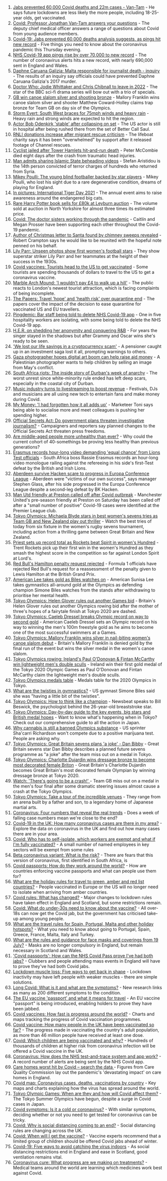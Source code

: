 1. [Jabs prevented 60,000 Covid deaths and 22m cases - Van-Tam](https://www.bbc.co.uk/news/newsbeat-58014546) - He says future lockdowns are less likely the more people, including 18-25-year olds, get vaccinated.
2. [Covid: Professor Jonathan Van-Tam answers your questions](https://www.bbc.co.uk/news/uk-58020100) - The deputy chief medical officer answers a range of questions about Covid from young audience members.
3. [Covid-19: Jabs prevented 60,000 deaths analysis suggests, as pings hit new record](https://www.bbc.co.uk/news/uk-58016293) - Five things you need to know about the coronavirus pandemic this Thursday evening.
4. [NHS Covid-19 app pings rise by over 70,000 to new record](https://www.bbc.co.uk/news/technology-57970603) - The number of coronavirus alerts hits a new record, with nearly 690,000 sent in England and Wales.
5. [Daphne Caruana Galizia: Malta responsible for journalist death - inquiry](https://www.bbc.co.uk/news/world-europe-58012903) - The results of an inquiry say officials could have prevented Daphne Caruana Galizia's 2017 murder.
6. [Doctor Who: Jodie Whittaker and Chris Chibnall to leave in 2022](https://www.bbc.co.uk/news/entertainment-arts-57940451) - The star of the BBC sci-fi drama series will bow out with a trio of specials.
7. [GB win canoe slalom silver and shooting bronze](https://www.bbc.co.uk/sport/olympics/58009952) - Mallory Franklin wins canoe slalom silver and shooter Matthew Coward-Holley claims trap bronze for Team GB on day six of the Olympics.
8. [Storm Evert: South West braces for 75mph winds and heavy rain](https://www.bbc.co.uk/news/uk-england-cornwall-58010633) - Heavy rain and strong winds are expected to hit the region.
9. [Actor Bob Odenkirk 'stable' after collapsing on set](https://www.bbc.co.uk/news/entertainment-arts-58009727) - The US actor is still in hospital after being rushed there from the set of Better Call Saul.
10. [RNLI donations increase after migrant rescue criticism](https://www.bbc.co.uk/news/uk-politics-58009646) - The lifeboat charity says it has been "overwhelmed" by support after it released footage of Channel rescues.
11. [Cyclist jailed after Tower Hamlets hit-and-run death](https://www.bbc.co.uk/news/uk-england-london-58009784) - Peter McCombie died eight days after the crash from traumatic head injuries.
12. [Man admits sharing Islamic State beheading videos](https://www.bbc.co.uk/news/uk-58012430) - Stefan Aristidou is the 14th person convicted of terror charges of hundreds who returned from Syria.
13. [Mikey Poulli: The young blind footballer backed by star players](https://www.bbc.co.uk/news/uk-england-london-57987451) - Mikey Poulli, who lost his sight due to a rare degenerative condition, dreams of playing for England.
14. [In pictures: International Tiger Day 2021](https://www.bbc.co.uk/news/in-pictures-58012200) - The annual event aims to raise awareness around the endangered big cats.
15. [Rare Harry Potter book sells for £80k at Leyburn auction](https://www.bbc.co.uk/news/uk-england-york-north-yorkshire-58003050) - The volume sold at auction in North Yorkshire for almost three times its estimated price.
16. [Covid: The doctor sisters working through the pandemic](https://www.bbc.co.uk/news/uk-england-devon-58011779) - Caitlín and Megan Prosser have been supporting each other throughout the Covid-19 pandemic.
17. [Author of Christmas letter to Santa found by chimney sweeps revealed](https://www.bbc.co.uk/news/uk-england-nottinghamshire-58006173) - Robert Crampton says he would like to be reunited with the hopeful note penned on his behalf.
18. [Lily Parr: Unseen photos show first women's football stars](https://www.bbc.co.uk/news/uk-england-manchester-57998587) - They show superstar striker Lily Parr and her teammates at the height of their success in the 1930s.
19. [Covid vaccines: Tourists head to the US to get vaccinated](https://www.bbc.co.uk/news/world-us-canada-58004253) - Some tourists are spending thousands of dollars to travel to the US to get a coronavirus vaccine.
20. [Marble Arch Mound: 'I wouldn't pay £4 to walk up a hill'](https://www.bbc.co.uk/news/uk-england-london-58001770) - The public reacts to London's newest tourist attraction, which is facing complaints of being incomplete.
21. [The Papers: Travel 'hope' and 'health risk' over quarantine end](https://www.bbc.co.uk/news/blogs-the-papers-58006958) - The papers cover the impact of the decision to ease quarantine for vaccinated US and EU travellers.
22. [Pingdemic: Bar staff being told to delete NHS Covid-19 app](https://www.bbc.co.uk/news/newsbeat-57989767) - One in five hospitality workers are isolating, with some being told to delete the NHS Covid-19 app.
23. [H.E.R. on shedding her anonymity and conquering R&B](https://www.bbc.co.uk/news/entertainment-arts-57987421) - For years the singer stayed in the shadows but after Grammy and Oscar wins she's ready to be seen.
24. ['We lost our life savings in a cryptocurrency scam'](https://www.bbc.co.uk/news/business-57983458) - A pensioner caught up in an investment saga lost it all, prompting warnings to others.
25. [Gaza photographer hopes digital art boom can help raise aid money](https://www.bbc.co.uk/news/world-middle-east-57970467) - A Palestinian photographer wants to help children by selling an image from May's conflict.
26. [South Africa riots: The inside story of Durban's week of anarchy](https://www.bbc.co.uk/news/world-africa-57996373) - The worst unrest since white-minority rule ended has left deep scars, especially in the coastal city of Durban.
27. [Music industry turns to livestreaming to boost revenue](https://www.bbc.co.uk/news/business-57817809) - Festivals, DJs and musicians are all using new tech to entertain fans and make money during Covid.
28. [My Money: 'I had forgotten how it all adds up'](https://www.bbc.co.uk/news/business-57888910) - Marketeer Toni says being able to socialise more and meet colleagues is pushing her spending higher.
29. [Official Secrets Act: Do government plans threaten investigative journalism?](https://www.bbc.co.uk/news/uk-politics-57998950) - Campaigners and reporters say planned changes to the Official Secrets Act threaten press freedoms.
30. [Are middle-aged people more unhealthy than ever?](https://www.bbc.co.uk/news/health-57999892) - Why could the current cohort of 40-somethings be proving less healthy than previous generations?
31. [Erasmus records hour-long video demanding 'equal chance' from Lions Test officials](https://www.bbc.co.uk/sport/rugby-union/58012090) - South Africa boss Rassie Erasmus records an hour-long video monologue railing against the refereeing in his side's first-Test defeat by the British and Irish Lions.
32. [Aberdeen survive Hacken scare to progress in Europa Conference League](https://www.bbc.co.uk/sport/football/57972231) - Aberdeen were "victims of our own success", says manager Stephen Glass, after his side progressed in the Europa Conference League despite a second-leg defeat by BK Hacken.
33. [Man Utd friendly at Preston called off after Covid outbreak](https://www.bbc.co.uk/sport/football/58018041) - Manchester United's pre-season friendly at Preston on Saturday has been called off after a "small number of positive" Covid-19 cases were identified at the Premier League club.
34. [Tokyo Olympics: Michaela Blyde stars in best women's sevens tries as Team GB and New Zealand play out thriller](https://www.bbc.co.uk/sport/av/olympics/58011066) - Watch the best tries of today from six fixture in the women's rugby sevens tournament, including action from a thrilling game between Great Britain and New Zealand.
35. [Priest sets up record total as Rockets beat Spirit in women's Hundred](https://www.bbc.co.uk/sport/cricket/58015669) - Trent Rockets pick up their first win in the women's Hundred as they smash the highest score in the competition so far against London Spirit at Lord's.
36. [Red Bull's Hamilton penalty request rejected](https://www.bbc.co.uk/sport/formula1/58014629) - Formula 1 officials have rejected Red Bull's request for a reassessment of the penalty given to Lewis Hamilton at the British Grand Prix.
37. [American Lee takes gold as Biles watches on](https://www.bbc.co.uk/sport/olympics/58009885) - American Sunisa Lee takes gymnastics all-around gold at the Olympics as defending champion Simone Biles watches from the stands after withdrawing to prioritise her mental health.
38. [Tokyo Olympics: Helen Glover rules out another Games bid](https://www.bbc.co.uk/sport/olympics/58007365) - Britain's Helen Glover rules out another Olympics rowing bid after the mother of three's hopes of a fairytale finish at Tokyo 2020 are dashed.
39. [Tokyo Olympics: Caeleb Dressel breaks Olympic record on way to second gold](https://www.bbc.co.uk/sport/olympics/58007535) - American Caeleb Dressel sets an Olympic record on his way to winning the men's 100m freestyle gold as he aims to become one of the most successful swimmers at a Games.
40. [Tokyo Olympics: Mallory Franklin wins silver in nail-biting women's canoe slalom debut](https://www.bbc.co.uk/sport/av/olympics/58008605) - Britain's Mallory Franklin is denied gold by the final run of the event but wins the silver medal in the women's canoe slalom.
41. [Tokyo Olympics rowing: Ireland's Paul O'Donovan & Fintan McCarthy win lightweight men's double sculls](https://www.bbc.co.uk/sport/olympics/58007573) - Ireland win their first gold medal of the Tokyo 2020 Olympic Games as Paul O'Donovan and Fintan McCarthy claim the lightweight men's double sculls.
42. [Tokyo Olympics medals table](https://www.bbc.co.uk/sport/olympics/57836709) - Medals table for the 2020 Olympics in Tokyo.
43. [What are the twisties in gymnastics?](https://www.bbc.co.uk/news/world-us-canada-57986166) - US gymnast Simone Biles said she was "having a little bit of the twisties".
44. [Tokyo Olympics: How to think like a champion](https://www.bbc.co.uk/news/newsbeat-57977584) - Newsbeat speaks to Bill Beswick, the psychologist behind the 26-year-old breaststroke star.
45. [Tokyo Olympics: Day-by-day guide to the key events, big stars and British medal hopes](https://www.bbc.co.uk/sport/olympics/57778808) - Want to know what's happening when in Tokyo? Check out our comprehensive guide to all the action in Japan.
46. [Why cannabis is still a banned Olympics substance](https://www.bbc.co.uk/news/world-us-canada-58003743) - US sprinter Sha'carri Richardson won't compete due to a positive marijuana test. People are asking why.
47. [Tokyo Olympics: Great Britain sevens plans 'a joke' - Dan Bibby](https://www.bbc.co.uk/sport/olympics/57995446) - Great Britain sevens star Dan Bibby describes a planned future sevens programme as "a joke" after the team miss out on a medal in Tokyo.
48. [Tokyo Olympics: Charlotte Dujardin wins dressage bronze to become most decorated female Briton](https://www.bbc.co.uk/sport/olympics/58000595) - Great Britain's Charlotte Dujardin becomes Great Britain's most decorated female Olympian by winning dressage bronze at Tokyo 2020.
49. [Watch: 'There's going to be a crash!' ](https://www.bbc.co.uk/sport/av/olympics/57993587) - Team GB miss out on a medal in the men's four final after some dramatic steering issues almost cause a crash at the Tokyo Olympics.
50. [Tokyo Olympics: Take a tour of the incredible venues](https://www.bbc.co.uk/news/world-asia-57981049) - They range from an arena built by a father and son, to a legendary home of Japanese martial arts.
51. [Coronavirus: Four numbers that reveal the real trends](https://www.bbc.co.uk/news/health-57984170) - Does a week of falling case numbers mean we're close to the end?
52. [Covid-19 in the UK: How many coronavirus cases are there in my area?](https://www.bbc.co.uk/news/uk-51768274) - Explore the data on coronavirus in the UK and find out how many cases there are in your area.
53. [Covid: Who has to self-isolate, which workers are exempt and what if I'm fully vaccinated?](https://www.bbc.co.uk/news/explainers-54239922) - A small number of named employees in key sectors will be exempt from some rules
54. [Beta coronavirus variant: What is the risk?](https://www.bbc.co.uk/news/health-55534727) - There are fears that this version of coronavirus, first identified in South Africa, is
55. [Covid passports: How do they work around the world?](https://www.bbc.co.uk/news/world-europe-56522408) - How are countries enforcing vaccine passports and what can people use them for?
56. [What are the holiday rules for travel to green, amber and red list countries?](https://www.bbc.co.uk/news/explainers-52544307) - People vaccinated in Europe or the US will no longer need to isolate when arriving from amber countries.
57. [Covid rules: What has changed?](https://www.bbc.co.uk/news/explainers-52530518) - Major changes to lockdown rules have taken effect in England and Scotland, but some restrictions remain.
58. [Covid: What do under-30s need to know about the vaccine?](https://www.bbc.co.uk/news/health-57273875) - All over-18s can now get the Covid jab, but the government has criticised take-up among young people.
59. [What are the travel rules for Spain, Portugal, Malta and other holiday hotspots?](https://www.bbc.co.uk/news/explainers-56997931) - What you need to know about going to Portugal, Spain, Greece, France, Malta, Italy and Turkey.
60. [What are the rules and guidance for face masks and coverings from 19 July?](https://www.bbc.co.uk/news/health-51205344) - Masks are no longer compulsory in England, but remain necessary in Scotland and Wales.
61. ['Covid passports': How can the NHS Covid Pass prove I've had both jabs?](https://www.bbc.co.uk/news/explainers-55718553) - Clubbers and people attending mass events in England will have to prove they've had both Covid jabs.
62. [Lockdown muscle loss: Five ways to get back in shape](https://www.bbc.co.uk/news/uk-56887390) - Lockdown inactivity may have left people with weaker muscles - there are simple solutions.
63. [Long Covid: What is it and what are the symptoms?](https://www.bbc.co.uk/news/health-57833394) - New research links as many as 200 different symptoms to the condition.
64. [The EU vaccine 'passport' and what it means for travel](https://www.bbc.co.uk/news/explainers-57665765) - An EU vaccine "passport" is being introduced, enabling holders to prove they have been jabbed.
65. [Covid vaccines: How fast is progress around the world?](https://www.bbc.co.uk/news/world-56237778) - Charts and maps tracking the progress of Covid vaccination programmes.
66. [Covid vaccine: How many people in the UK have been vaccinated so far?](https://www.bbc.co.uk/news/health-55274833) - The progress made in vaccinating the country's adult population, as more than 46 million people have received at least one dose.
67. [Covid: Which children are being vaccinated and why?](https://www.bbc.co.uk/news/health-57888429) - Hundreds of thousands of children at higher risk from coronavirus infection will be offered a Covid vaccine in the UK.
68. [Coronavirus: How does the NHS test-and-trace system and app work?](https://www.bbc.co.uk/news/explainers-52442754) - A record number of alerts are being sent by the NHS Covid app.
69. [Care homes worst hit by Covid – search the data ](https://www.bbc.co.uk/news/uk-politics-57905821) - Figures from Care Quality Commission lay out the pandemic's 'devastating impact' on care homes in England.
70. [Covid map: Coronavirus cases, deaths, vaccinations by country](https://www.bbc.co.uk/news/world-51235105) - Key maps and charts explaining how the virus has spread around the world.
71. [Tokyo Olympic Games: When are they and how will Covid affect them?](https://www.bbc.co.uk/news/world-asia-57240044) - The Tokyo Summer Olympics have begun, despite a surge in Covid cases in Japan.
72. [Covid symptoms: Is it a cold or coronavirus?](https://www.bbc.co.uk/news/health-54145299) - With similar symptoms, deciding whether or not you need to get tested for coronavirus can be tricky.
73. [Covid: Why is social distancing coming to an end?](https://www.bbc.co.uk/news/uk-51506729) - Social distancing rules are changing across the UK.
74. [Covid: When will I get the vaccine?](https://www.bbc.co.uk/news/health-55045639) - Vaccine experts recommend that a limited group of children should be offered Covid jabs ahead of winter.
75. [Covid-19: Five ways to avoid catching the virus indoors](https://www.bbc.co.uk/news/explainers-53917432) - As social distancing restrictions end in England and ease in Scotland, good ventilation remains vital.
76. [Coronavirus cure: What progress are we making on treatments?](https://www.bbc.co.uk/news/health-52354520) - Medical teams around the world are learning which medicines work best against Covid.
